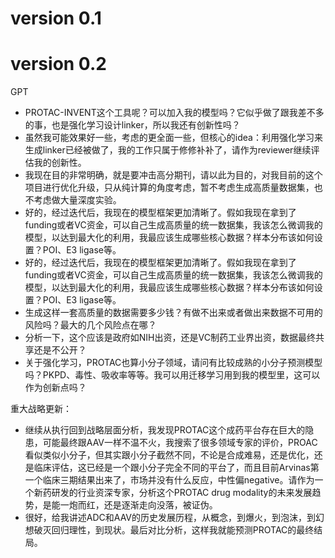 
# version 0.1

# version 0.2
GPT
- PROTAC-INVENT这个工具呢？可以加入我的模型吗？它似乎做了跟我差不多的事，也是强化学习设计linker，所以我还有创新性吗？
- 虽然我可能效果好一些，考虑的更全面一些，但核心的idea：利用强化学习来生成linker已经被做了，我的工作只属于修修补补了，请作为reviewer继续评估我的创新性。
- 我现在目的非常明确，就是要冲击高分期刊，请以此为目的，对我目前的这个项目进行优化升级，只从纯计算的角度考虑，暂不考虑生成高质量数据集，也不考虑做大量深度实验。
- 好的，经过迭代后，我现在的模型框架更加清晰了。假如我现在拿到了funding或者VC资金，可以自己生成高质量的统一数据集，我该怎么微调我的模型，以达到最大化的利用，我最应该生成哪些核心数据？样本分布该如何设置？POI、E3 ligase等。
- 好的，经过迭代后，我现在的模型框架更加清晰了。假如我现在拿到了funding或者VC资金，可以自己生成高质量的统一数据集，我该怎么微调我的模型，以达到最大化的利用，我最应该生成哪些核心数据？样本分布该如何设置？POI、E3 ligase等。
- 生成这样一套高质量的数据需要多少钱？有做不出来或者做出来数据不可用的风险吗？最大的几个风险点在哪？
- 分析一下，这个应该是政府如NIH出资，还是VC制药工业界出资，数据最终共享还是不公开？
- 关于强化学习，PROTAC也算小分子领域，请问有比较成熟的小分子预测模型吗？PKPD、毒性、吸收率等等。我可以用迁移学习用到我的模型里，这可以作为创新点吗？

重大战略更新：
- 继续从执行回到战略层面分析，我发现PROTAC这个成药平台存在巨大的隐患，可能最终跟AAV一样不温不火，我搜索了很多领域专家的评价，PROAC看似类似小分子，但其实跟小分子截然不同，不论是合成难易，还是优化，还是临床评估，这已经是一个跟小分子完全不同的平台了，而且目前Arvinas第一个临床三期结果出来了，市场并没有什么反应，中性偏negative。请作为一个新药研发的行业资深专家，分析这个PROTAC drug modality的未来发展趋势，是能一炮而红，还是逐渐走向没落，被证伪。
- 很好，给我讲述ADC和AAV的历史发展历程，从概念，到爆火，到泡沫，到幻想破灭回归理性，到现状。最后对比分析，这样我就能预测PROTAC的最终结局。


